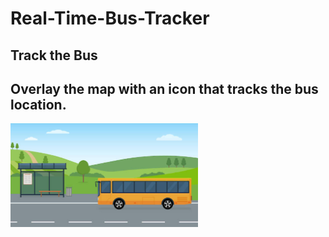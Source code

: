 # Real-Time-Bus-Tracker

## Track the Bus 

## Overlay the map with an icon that tracks the bus location. 

<img src= "Bus.jpeg" width= '300' />
